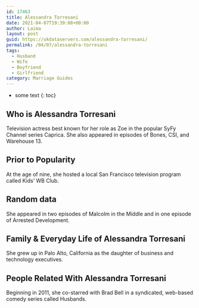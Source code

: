 ```yaml
---
id: 17463
title: Alessandra Torresani
date: 2021-04-07T19:39:08+00:00
author: Laima
layout: post
guid: https://ukdataservers.com/alessandra-torresani/
permalink: /04/07/alessandra-torresani
tags:
  - Husband
  - Wife
  - Boyfriend
  - Girlfriend
category: Marriage Guides
---
```


* some text
{: toc}


## Who is Alessandra Torresani
                  
                  
                  
Television actress best known for her role as Zoe in the popular SyFy Channel series Caprica. She also appeared in episodes of Bones, CSI, and Warehouse 13.
                  
              
            
              
            
                
                
                
## Prior to Popularity
                  
                  
                  
At the age of nine, she hosted a local San Francisco television program called Kids&#8217; WB Club.
                  
              
            
              
            
                
                
                
## Random data
                  
                  
                  
She appeared in two episodes of Malcolm in the Middle and in one episode of Arrested Development.
                  
              
            
              
            
                
                
                
## Family & Everyday Life of Alessandra Torresani
                  
                  
                  
She grew up in Palo Alto, California as the daughter of business and technology executives.
                  
              
            
              
            
                
                
                
## People Related With Alessandra Torresani
                  
                  
                  
Beginning in 2011, she co-starred with Brad Bell in a syndicated, web-based comedy series called Husbands.
                  
              
            
              
            
                
              
            
              
              
            
            
              
            
          
          
          